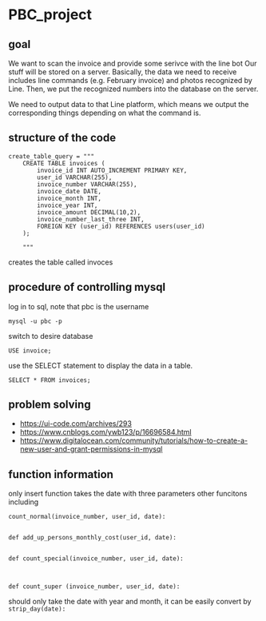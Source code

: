 # PBC_project

## goal 
We want to scan the invoice and provide some serivce with the line bot 
Our stuff will be stored on a server. Basically, the data we need to receive includes line commands (e.g. February invoice) and photos recognized by Line. Then, we put the recognized numbers into the database on the server.

We need to output data to that Line platform, which means we output the corresponding things depending on what the command is.

## structure of the code 
```
create_table_query = """
    CREATE TABLE invoices (
        invoice_id INT AUTO_INCREMENT PRIMARY KEY,
        user_id VARCHAR(255),
        invoice_number VARCHAR(255),
        invoice_date DATE,
        invoice_month INT,
        invoice_year INT,
        invoice_amount DECIMAL(10,2),
        invoice_number_last_three INT,
        FOREIGN KEY (user_id) REFERENCES users(user_id)
    );

    """
``` 
creates the table called invoces

## procedure of controlling mysql 
log in to sql, note that pbc is the username
```
mysql -u pbc -p
```
switch to desire database 
```
USE invoice;
```
use the SELECT statement to display the data in a table.
```
SELECT * FROM invoices;
```

## problem solving 
- https://ui-code.com/archives/293
- https://www.cnblogs.com/ywb123/p/16696584.html
- https://www.digitalocean.com/community/tutorials/how-to-create-a-new-user-and-grant-permissions-in-mysql

## function information 

only insert function takes the date with three parameters
other funcitons including 

```
count_normal(invoice_number, user_id, date):

    
def add_up_persons_monthly_cost(user_id, date):

        
def count_special(invoice_number, user_id, date):



def count_super (invoice_number, user_id, date):
```
should only take the date with year and month, it can be easily convert by ```strip_day(date):```


